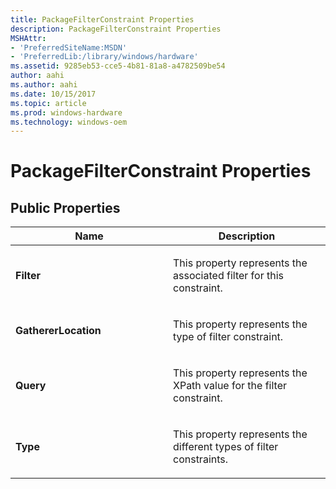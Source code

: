 ```yaml
---
title: PackageFilterConstraint Properties
description: PackageFilterConstraint Properties
MSHAttr:
- 'PreferredSiteName:MSDN'
- 'PreferredLib:/library/windows/hardware'
ms.assetid: 9285eb53-cce5-4b81-81a8-a4782509be54
author: aahi
ms.author: aahi
ms.date: 10/15/2017
ms.topic: article
ms.prod: windows-hardware
ms.technology: windows-oem
---
```


# PackageFilterConstraint Properties


## <span id="Public_Properties"></span><span id="public_properties"></span><span id="PUBLIC_PROPERTIES"></span>Public Properties


<table>
<colgroup>
<col width="50%" />
<col width="50%" />
</colgroup>
<thead>
<tr class="header">
<th>Name</th>
<th>Description</th>
</tr>
</thead>
<tbody>
<tr class="odd">
<td><p><strong>Filter</strong></p></td>
<td><p>This property represents the associated filter for this constraint.</p></td>
</tr>
<tr class="even">
<td><p><strong>GathererLocation</strong></p></td>
<td><p>This property represents the type of filter constraint.</p></td>
</tr>
<tr class="odd">
<td><p><strong>Query</strong></p></td>
<td><p>This property represents the XPath value for the filter constraint.</p></td>
</tr>
<tr class="even">
<td><p><strong>Type</strong></p></td>
<td><p>This property represents the different types of filter constraints.</p></td>
</tr>
</tbody>
</table>

 

 

 






